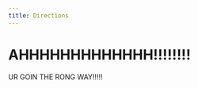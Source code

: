 ```yaml
---
title: Directions
---
```


<!-- move this somewhere nice later -->
<style type="text/css">
  /*#map-canvas { height: 480px; width: 640px; }*/
</style>

<!-- loads the maps api script -->
<script type="text/javascript"
  src="https://maps.googleapis.com/maps/api/js?key=AIzaSyDiRQvTgbqeyWfx0LKgcVTibwvUnrt77rQ&sensor=false">
</script>

<!-- actual javascript... -->
<script type="text/javascript">
  var geocoder;
  var map;
  var directionsService = new google.maps.DirectionsService();
  var latlng;
  var directionsDisplay;

  function initialize() {
    var loc;
    directionsDisplay = new google.maps.DirectionsRenderer();
    geocode();
    var mapOptions = {
      center: latlng,
      zoom: 17,
      mapTypeId: google.maps.MapTypeId.ROADMAP
    };
    map = new google.maps.Map(document.getElementById("map-canvas"),
        mapOptions);
    directionsDisplay.setMap(map);
    directionsDisplay.setPanel(document.getElementById("directionsPanel"));
  }

  function geocode() {
    geocoder = new google.maps.Geocoder();
    // var latlng = new google.maps.LatLng(27.633866, -80.393003);
    geocoder.geocode( { 'address': 'Cavalry Chapel, 941 18th St, Vero Beach, FL'}, function(results, status) {
      map.setCenter(results[0].geometry.location);
      var marker = new google.maps.Marker({
          map: map,
          position: results[0].geometry.location
      });
      loc = results[0].geometry.location;
      latlng = new google.maps.LatLng(loc.lat(), loc.lng());
    });
  }

  function calcRoute() {
    var start = document.getElementById("start").value;
    var request = {
      origin: start,
      destination: latlng,
      travelMode: google.maps.TravelMode.DRIVING
    };
    directionsService.route(request, function(result, status) {
      if (status == google.maps.DirectionsStatus.OK) {
        directionsDisplay.setDirections(result);
      }
    });
  }

  google.maps.event.addDomListener(window, 'load', initialize);
</script>


<!-- the good stuff... -->

# AHHHHHHHHHHHHH!!!!!!!!
UR GOIN THE RONG WAY!!!!!

<div id="map-canvas" style="float:left;width:70%; height:480px"/>
<div id="directionsPanel" style="float:right;width:30%;height: 480px"/>
